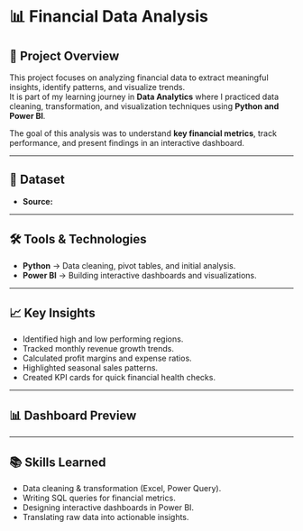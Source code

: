 # 📊 Financial Data Analysis

## 📌 Project Overview
This project focuses on analyzing financial data to extract meaningful insights, identify patterns, and visualize trends.  
It is part of my learning journey in **Data Analytics** where I practiced data cleaning, transformation, and visualization techniques using **Python and Power BI**.

The goal of this analysis was to understand **key financial metrics**, track performance, and present findings in an interactive dashboard.

---

## 📂 Dataset
- **Source:** 
---

## 🛠 Tools & Technologies
- **Python** → Data cleaning, pivot tables, and initial analysis.
- **Power BI** → Building interactive dashboards and visualizations.

---

## 📈 Key Insights
- Identified high and low performing regions.
- Tracked monthly revenue growth trends.
- Calculated profit margins and expense ratios.
- Highlighted seasonal sales patterns.
- Created KPI cards for quick financial health checks.

---

## 📊 Dashboard Preview

---

## 📚 Skills Learned
- Data cleaning & transformation (Excel, Power Query).
- Writing SQL queries for financial metrics.
- Designing interactive dashboards in Power BI.
- Translating raw data into actionable insights.

